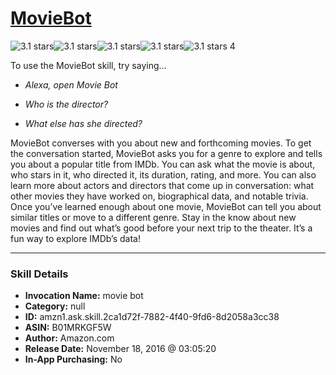 # [MovieBot](http://alexa.amazon.com/#skills/amzn1.ask.skill.2ca1d72f-7882-4f40-9fd6-8d2058a3cc38)
![3.1 stars](../../images/ic_star_black_18dp_1x.png)![3.1 stars](../../images/ic_star_black_18dp_1x.png)![3.1 stars](../../images/ic_star_black_18dp_1x.png)![3.1 stars](../../images/ic_star_half_black_18dp_1x.png)![3.1 stars](../../images/ic_star_border_black_18dp_1x.png) 4

To use the MovieBot skill, try saying...

* *Alexa, open Movie Bot*

* *Who is the director?*

* *What else has she directed?*

MovieBot converses with you about new and forthcoming movies. To get the conversation started, MovieBot asks you for a genre to explore and tells you about a popular title from IMDb. You can ask what the movie is about, who stars in it, who directed it, its duration, rating, and more. You can also learn more about actors and directors that come up in conversation: what other movies they have worked on, biographical data, and notable trivia. Once you’ve learned enough about one movie, MovieBot can tell you about similar titles or move to a different genre. Stay in the know about new movies and find out what’s good before your next trip to the theater. It’s a fun way to explore IMDb’s data!

***

### Skill Details

* **Invocation Name:** movie bot
* **Category:** null
* **ID:** amzn1.ask.skill.2ca1d72f-7882-4f40-9fd6-8d2058a3cc38
* **ASIN:** B01MRKGF5W
* **Author:** Amazon.com
* **Release Date:** November 18, 2016 @ 03:05:20
* **In-App Purchasing:** No
